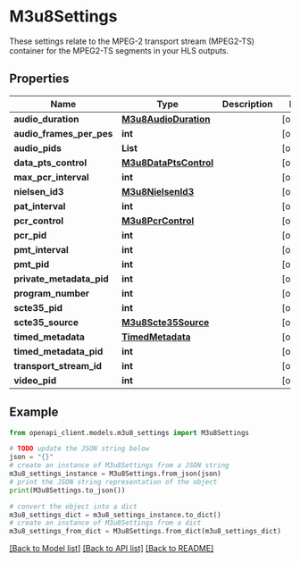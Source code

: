 # M3u8Settings

These settings relate to the MPEG-2 transport stream (MPEG2-TS) container for the MPEG2-TS segments in your HLS outputs.

## Properties

Name | Type | Description | Notes
------------ | ------------- | ------------- | -------------
**audio_duration** | [**M3u8AudioDuration**](M3u8AudioDuration.md) |  | [optional] 
**audio_frames_per_pes** | **int** |  | [optional] 
**audio_pids** | **List** |  | [optional] 
**data_pts_control** | [**M3u8DataPtsControl**](M3u8DataPtsControl.md) |  | [optional] 
**max_pcr_interval** | **int** |  | [optional] 
**nielsen_id3** | [**M3u8NielsenId3**](M3u8NielsenId3.md) |  | [optional] 
**pat_interval** | **int** |  | [optional] 
**pcr_control** | [**M3u8PcrControl**](M3u8PcrControl.md) |  | [optional] 
**pcr_pid** | **int** |  | [optional] 
**pmt_interval** | **int** |  | [optional] 
**pmt_pid** | **int** |  | [optional] 
**private_metadata_pid** | **int** |  | [optional] 
**program_number** | **int** |  | [optional] 
**scte35_pid** | **int** |  | [optional] 
**scte35_source** | [**M3u8Scte35Source**](M3u8Scte35Source.md) |  | [optional] 
**timed_metadata** | [**TimedMetadata**](TimedMetadata.md) |  | [optional] 
**timed_metadata_pid** | **int** |  | [optional] 
**transport_stream_id** | **int** |  | [optional] 
**video_pid** | **int** |  | [optional] 

## Example

```python
from openapi_client.models.m3u8_settings import M3u8Settings

# TODO update the JSON string below
json = "{}"
# create an instance of M3u8Settings from a JSON string
m3u8_settings_instance = M3u8Settings.from_json(json)
# print the JSON string representation of the object
print(M3u8Settings.to_json())

# convert the object into a dict
m3u8_settings_dict = m3u8_settings_instance.to_dict()
# create an instance of M3u8Settings from a dict
m3u8_settings_from_dict = M3u8Settings.from_dict(m3u8_settings_dict)
```
[[Back to Model list]](../README.md#documentation-for-models) [[Back to API list]](../README.md#documentation-for-api-endpoints) [[Back to README]](../README.md)


